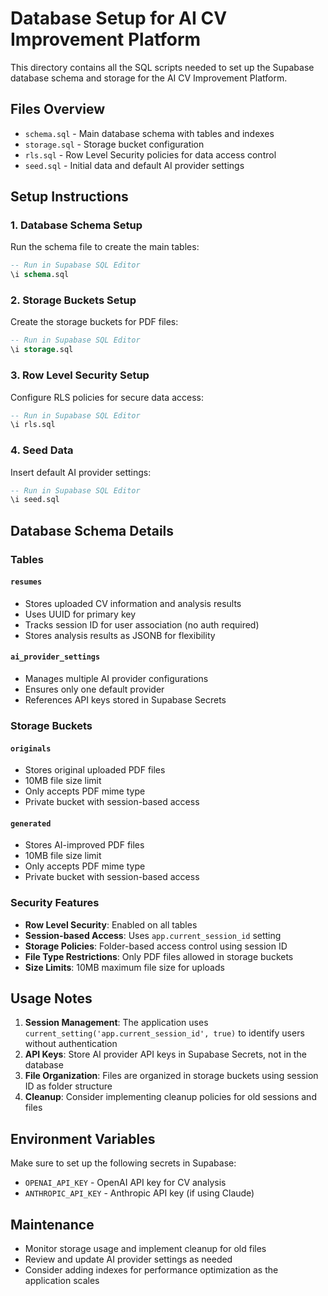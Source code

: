 # Database Setup for AI CV Improvement Platform

This directory contains all the SQL scripts needed to set up the Supabase database schema and storage for the AI CV Improvement Platform.

## Files Overview

- `schema.sql` - Main database schema with tables and indexes
- `storage.sql` - Storage bucket configuration
- `rls.sql` - Row Level Security policies for data access control
- `seed.sql` - Initial data and default AI provider settings

## Setup Instructions

### 1. Database Schema Setup

Run the schema file to create the main tables:

```sql
-- Run in Supabase SQL Editor
\i schema.sql
```

### 2. Storage Buckets Setup

Create the storage buckets for PDF files:

```sql
-- Run in Supabase SQL Editor
\i storage.sql
```

### 3. Row Level Security Setup

Configure RLS policies for secure data access:

```sql
-- Run in Supabase SQL Editor
\i rls.sql
```

### 4. Seed Data

Insert default AI provider settings:

```sql
-- Run in Supabase SQL Editor
\i seed.sql
```

## Database Schema Details

### Tables

#### `resumes`

- Stores uploaded CV information and analysis results
- Uses UUID for primary key
- Tracks session ID for user association (no auth required)
- Stores analysis results as JSONB for flexibility

#### `ai_provider_settings`

- Manages multiple AI provider configurations
- Ensures only one default provider
- References API keys stored in Supabase Secrets

### Storage Buckets

#### `originals`

- Stores original uploaded PDF files
- 10MB file size limit
- Only accepts PDF mime type
- Private bucket with session-based access

#### `generated`

- Stores AI-improved PDF files
- 10MB file size limit
- Only accepts PDF mime type
- Private bucket with session-based access

### Security Features

- **Row Level Security**: Enabled on all tables
- **Session-based Access**: Uses `app.current_session_id` setting
- **Storage Policies**: Folder-based access control using session ID
- **File Type Restrictions**: Only PDF files allowed in storage buckets
- **Size Limits**: 10MB maximum file size for uploads

## Usage Notes

1. **Session Management**: The application uses `current_setting('app.current_session_id', true)` to identify users without authentication
2. **API Keys**: Store AI provider API keys in Supabase Secrets, not in the database
3. **File Organization**: Files are organized in storage buckets using session ID as folder structure
4. **Cleanup**: Consider implementing cleanup policies for old sessions and files

## Environment Variables

Make sure to set up the following secrets in Supabase:

- `OPENAI_API_KEY` - OpenAI API key for CV analysis
- `ANTHROPIC_API_KEY` - Anthropic API key (if using Claude)

## Maintenance

- Monitor storage usage and implement cleanup for old files
- Review and update AI provider settings as needed
- Consider adding indexes for performance optimization as the application scales
